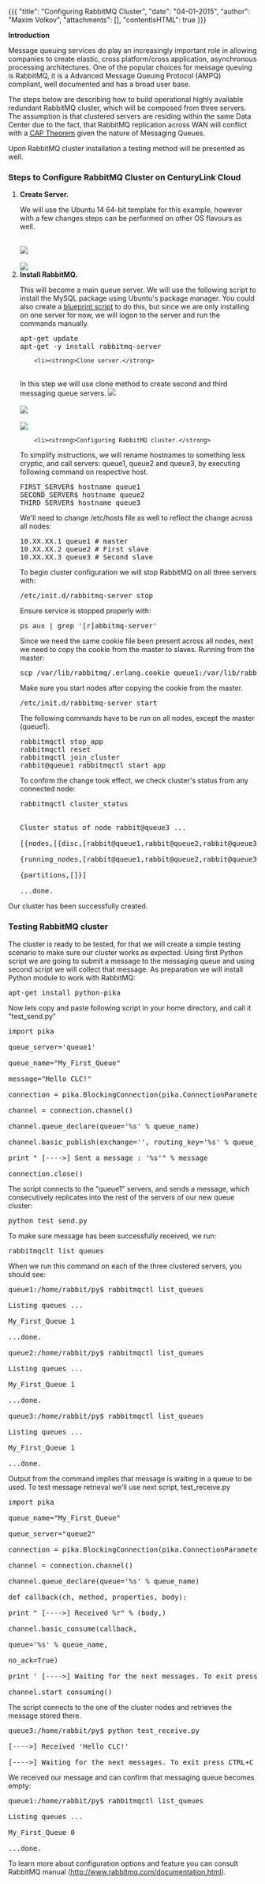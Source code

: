 {{{
  "title": "Configuring RabbitMQ Cluster",
  "date": "04-01-2015",
  "author": "Maxim Volkov",
  "attachments": [],
  "contentIsHTML": true
}}}

<p><strong>Introduction</strong></p>

<p>Message queuing services do play an increasingly important role in allowing companies to create elastic, cross platform/cross application, asynchronous processing architectures. One of the popular choices for message queuing is RabbitMQ, it is a Advanced Message Queuing Protocol (AMPQ) compliant, well documented and has a broad user base.</p>
<p>The steps below are describing how to build operational highly available redundant RabbitMQ cluster, which will be composed from three servers. The assumption is that clustered servers are residing within the same Data Center due to the fact, that RabbitMQ replication across WAN will conflict with a <a href="http://en.wikipedia.org/wiki/CAP_theorem">CAP Theorem</a>  given the nature of Messaging Queues.</p>

<p>Upon RabbitMQ cluster installation a testing method will be presented as well.</p>

<h3>Steps to Configure RabbitMQ Cluster on CenturyLink Cloud</h3>


<div>
	<ol>
		<li><strong>Create Server.</strong>

We will use the Ubuntu 14 64-bit template for this example, however with a few changes steps can be performed on other OS flavours as well.<br><br>

<img src="../images/rabbitmq/rabbit_cluster_create_server_1.png">
<br><br>
<img src="../images/rabbitmq/rabbit_cluster_create_server_2.png">
<br>
	 	<li><strong>Install RabbitMQ.</strong>

This will become a main queue server. We will use the following script to install the MySQL package using Ubuntu's package manager. You could also create a  [blueprint script](https://t3n.zendesk.com/entries/20348448-Blueprints-Script-and-Software-Package-Management) to do this, but since we are only installing on one server for now, we will logon to the server and run the commands manually.

<pre>
apt-get update
apt-get -y install rabbitmq-server
</pre>
		<li><strong>Clone server.</strong>
<br>
In this step we will use clone method to create second and third messaging queue servers.

<img src="../images/rabbitmq/rabbit_cluster_clone_1.png">
<br><br>
<img src="../images/rabbitmq/rabbit_cluster_clone_2.png">
<br><br>
<img src="../images/rabbitmq/rabbit_cluster_clone_3.png">
<br>

		<li><strong>Configuring RabbitMQ cluster.</strong>

To simplify instructions, we will rename hostnames to something less cryptic, and call servers: queue1, queue2 and queue3, by executing following command on respective host.

<pre>
FIRST_SERVER$ hostname queue1 
SECOND_SERVER$ hostname queue2 
THIRD_SERVER$ hostname queue3
</pre>

We'll need to change /etc/hosts file as well to reflect the change across all nodes:

<pre>
10.XX.XX.1 queue1 # master 
10.XX.XX.2 queue2 # First slave 
10.XX.XX.3 queue3 # Second slave
</pre>

To begin cluster configuration we will stop RabbitMQ on all three servers with:

<pre>
/etc/init.d/rabbitmq-server stop
</pre>

Ensure service is stopped properly with:

<pre>
ps aux | grep '[r]abbitmq-server'
</pre>

Since we need the same cookie file been present across all nodes, next we need to copy the cookie from the master to slaves. Running from the master:

<pre>
scp /var/lib/rabbitmq/.erlang.cookie queue1:/var/lib/rabbitmq/ scp /var/lib/rabbitmq/.erlang.cookie queue2:/var/lib/rabbitmq/
</pre>

Make sure you start nodes after copying the cookie from the master.

<pre>
/etc/init.d/rabbitmq-server start
</pre>

The following commands have to be run on all nodes, except the master (queue1).

<pre>
rabbitmqctl stop_app
rabbitmqctl reset 
rabbitmqctl join_cluster 
rabbit@queue1 rabbitmqctl start_app
</pre>

To confirm the change took effect, we check cluster's status from any connected node:

<pre>
rabbitmqctl cluster_status


Cluster status of node rabbit@queue3 ...

[{nodes,[{disc,[rabbit@queue1,rabbit@queue2,rabbit@queue3]}]},

{running_nodes,[rabbit@queue1,rabbit@queue2,rabbit@queue3]},

{partitions,[]}]

...done.
</pre>
</ol>
Our cluster has been successfully created.

<h3>Testing RabbitMQ cluster</h3>

The cluster is ready to be tested, for that we will create a simple testing scenario to make sure our cluster works as expected. Using first Python script we are going to submit a message to the messaging queue and using second script we will collect that message. As preparation we will install Python module to work with RabbitMQ:

<pre>
apt-get install python-pika
</pre>

Now lets copy and paste following script in your home directory, and call it "test_send.py"

<pre>
import pika

queue_server='queue1'

queue_name="My_First_Queue"

message="Hello CLC!"

connection = pika.BlockingConnection(pika.ConnectionParameters(host=queue_server))

channel = connection.channel()

channel.queue_declare(queue='%s' % queue_name)

channel.basic_publish(exchange='', routing_key='%s' % queue_name, body='%s' % message)

print " [---->] Sent a message : '%s'" % message

connection.close()
</pre>

The script connects to the "queue1" servers, and sends a message, which consecutively replicates into the rest of the servers of our new queue cluster:

<pre>
python test_send.py
</pre>

To make sure message has been successfully received, we run:

<pre>
rabbitmqclt list_queues
</pre>

When we run this command on each of the three clustered servers, you should see:

<pre>
queue1:/home/rabbit/py$ rabbitmqctl list_queues

Listing queues ...

My_First_Queue 1

...done.

queue2:/home/rabbit/py$ rabbitmqctl list_queues

Listing queues ...

My_First_Queue 1

...done.

queue3:/home/rabbit/py$ rabbitmqctl list_queues

Listing queues ...

My_First_Queue 1

...done.
</pre>

Output from the command implies that message is waiting in a queue to be used. To test message retrieval we'll use next script, test_receive.py

<pre>
import pika

queue_name="My_First_Queue"

queue_server="queue2"

connection = pika.BlockingConnection(pika.ConnectionParameters(queue_server))

channel = connection.channel()

channel.queue_declare(queue='%s' % queue_name)

def callback(ch, method, properties, body):

print " [---->] Received %r" % (body,)

channel.basic_consume(callback,

queue='%s' % queue_name,

no_ack=True)

print ' [---->] Waiting for the next messages. To exit press CTRL+C'

channel.start_consuming()
</pre>

The script connects to the one of the cluster nodes and retrieves the message stored there.

<pre>
queue3:/home/rabbit/py$ python test_receive.py

[---->] Received 'Hello CLC!'

[---->] Waiting for the next messages. To exit press CTRL+C
</pre>

We received our message and can confirm that messaging queue becomes empty:

<pre>
queue1:/home/rabbit/py$ rabbitmqctl list_queues

Listing queues ...

My_First_Queue 0

...done.
</pre>

To learn more about configuration options and feature you can consult RabbitMQ manual (http://www.rabbitmq.com/documentation.html).
</div>
